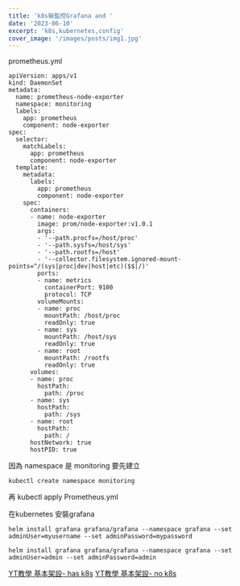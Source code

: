 ```yaml
---
title: 'k8s裝監控Grafana and '
date: '2023-06-10'
excerpt: 'k8s,kubernetes,config'
cover_image: '/images/posts/img1.jpg'
---
```




prometheus.yml

```
apiVersion: apps/v1
kind: DaemonSet
metadata:
  name: prometheus-node-exporter
  namespace: monitoring
  labels:
    app: prometheus
    component: node-exporter
spec:
  selector:
    matchLabels:
      app: prometheus
      component: node-exporter
  template:
    metadata:
      labels:
        app: prometheus
        component: node-exporter
    spec:
      containers:
      - name: node-exporter
        image: prom/node-exporter:v1.0.1
        args:
        - '--path.procfs=/host/proc'
        - '--path.sysfs=/host/sys'
        - '--path.rootfs=/host'
        - '--collector.filesystem.ignored-mount-points=^/(sys|proc|dev|host|etc)($$|/)'
        ports:
        - name: metrics
          containerPort: 9100
          protocol: TCP
        volumeMounts:
        - name: proc
          mountPath: /host/proc
          readOnly: true
        - name: sys
          mountPath: /host/sys
          readOnly: true
        - name: root
          mountPath: /rootfs
          readOnly: true
      volumes:
      - name: proc
        hostPath:
          path: /proc
      - name: sys
        hostPath:
          path: /sys
      - name: root
        hostPath:
          path: /
      hostNetwork: true
      hostPID: true

```
因為 namespace 是 monitoring
要先建立

```
kubectl create namespace monitoring
```
再
kubectl apply Prometheus.yml





在kubernetes 安裝grafana  


```
helm install grafana grafana/grafana --namespace grafana --set adminUser=myusername --set adminPassword=mypassword

helm install grafana grafana/grafana --namespace grafana --set adminUser=admin --set adminPassword=admin
```




[YT教學 基本架設- has k8s](https://www.youtube.com/watch?v=NABZqKq1McE)
[YT教學 基本架設- no k8s](https://www.youtube.com/watch?v=DIjF3Q7ch5U)

